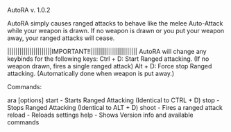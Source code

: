 AutoRA v. 1.0.2

AutoRA simply causes ranged attacks to behave like the melee Auto-Attack while your weapon is drawn.  If no weapon is drawn or you put your weapon away, your ranged attacks will cease.

||||||||||||||||||||||IMPORTANT!!|||||||||||||||||||||||
AutoRA will change any keybinds for the following keys:
Ctrl + D:  Start Ranged attacking.  (If no weapon drawn, fires a single ranged attack)
Alt + D:  Force stop Ranged attacking.  (Automatically done when weapon is put away.)


Commands:

ara [options]
	start  - Starts Ranged Attacking (Identical to CTRL + D)
	stop   - Stops Ranged Attacking (Identical to ALT + D)
	shoot  - Fires a ranged attack
	reload - Reloads settings
	help   - Shows Version info and available commands